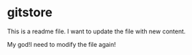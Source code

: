 # gitstore
This is a readme file.
I want to update the file with new content.

My god!I need to modify the file again!
